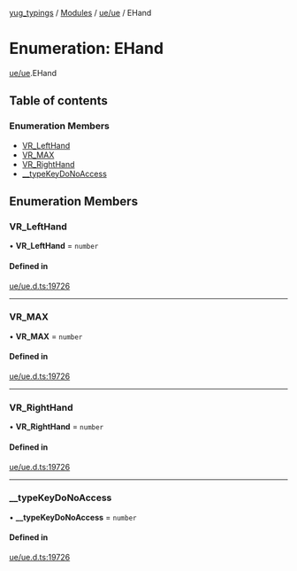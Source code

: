 [yug_typings](../README.md) / [Modules](../modules.md) / [ue/ue](../modules/ue_ue.md) / EHand

# Enumeration: EHand

[ue/ue](../modules/ue_ue.md).EHand

## Table of contents

### Enumeration Members

- [VR\_LeftHand](ue_ue.EHand.md#vr_lefthand)
- [VR\_MAX](ue_ue.EHand.md#vr_max)
- [VR\_RightHand](ue_ue.EHand.md#vr_righthand)
- [\_\_typeKeyDoNoAccess](ue_ue.EHand.md#__typekeydonoaccess)

## Enumeration Members

### VR\_LeftHand

• **VR\_LeftHand** = `number`

#### Defined in

[ue/ue.d.ts:19726](https://github.com/YugMetaverse/yug_typings/blob/25cad34/ue/ue.d.ts#L19726)

___

### VR\_MAX

• **VR\_MAX** = `number`

#### Defined in

[ue/ue.d.ts:19726](https://github.com/YugMetaverse/yug_typings/blob/25cad34/ue/ue.d.ts#L19726)

___

### VR\_RightHand

• **VR\_RightHand** = `number`

#### Defined in

[ue/ue.d.ts:19726](https://github.com/YugMetaverse/yug_typings/blob/25cad34/ue/ue.d.ts#L19726)

___

### \_\_typeKeyDoNoAccess

• **\_\_typeKeyDoNoAccess** = `number`

#### Defined in

[ue/ue.d.ts:19726](https://github.com/YugMetaverse/yug_typings/blob/25cad34/ue/ue.d.ts#L19726)
